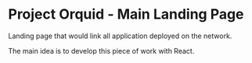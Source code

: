 # Project Orquid - Main Landing Page
Landing page that would link all application deployed on the network.

The main idea is to develop this piece of work with React.
